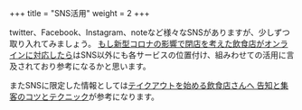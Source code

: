 +++
title = "SNS活用"
weight = 2
+++

twitter、Facebook、Instagram、noteなど様々なSNSがありますが、少しずつ取り入れてみましょう。
[もし新型コロナの影響で閉店を考えた飲食店がオンラインに対応したら](https://telewo-rk.com/restaurant/1/)はSNS以外にも各サービスの位置付け、組みわせての活用に言及されており参考になるかと思います。

またSNSに限定した情報としては[テイクアウトを始める飲食店さんへ 告知と集客のコツとテクニック](https://note.com/nosound/n/n7fb3666d457c)が参考になります。
